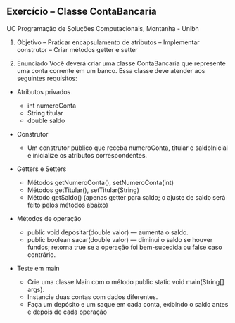 ## Exercício – Classe ContaBancaria
UC Programação de Soluções Computacionais, Montanha - Unibh

1. Objetivo
    – Praticar encapsulamento de atributos
    – Implementar construtor
    – Criar métodos getter e setter

2. Enunciado
Você deverá criar uma classe ContaBancaria que represente uma conta corrente em um banco. Essa classe deve atender aos seguintes requisitos:

- Atributos privados
    - int numeroConta
    - String titular
    - double saldo

- Construtor
    - Um construtor público que receba numeroConta, titular e saldoInicial e inicialize os atributos correspondentes.

- Getters e Setters
    - Métodos getNumeroConta(), setNumeroConta(int)
    - Métodos getTitular(), setTitular(String)
    - Método getSaldo() (apenas getter para saldo; o ajuste de saldo será feito pelos métodos abaixo)

- Métodos de operação
    - public void depositar(double valor) — aumenta o saldo.
    - public boolean sacar(double valor) — diminui o saldo se houver fundos; retorna true se a operação foi bem-sucedida ou false caso contrário.

- Teste em main
    - Crie uma classe Main com o método public static void main(String[] args).
    - Instancie duas contas com dados diferentes.
    - Faça um depósito e um saque em cada conta, exibindo o saldo antes e depois de cada operação

